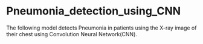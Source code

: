 # Pneumonia_detection_using_CNN
The following  model  detects Pneumonia in patients using the X-ray image of their chest using Convolution Neural Network(CNN). 
